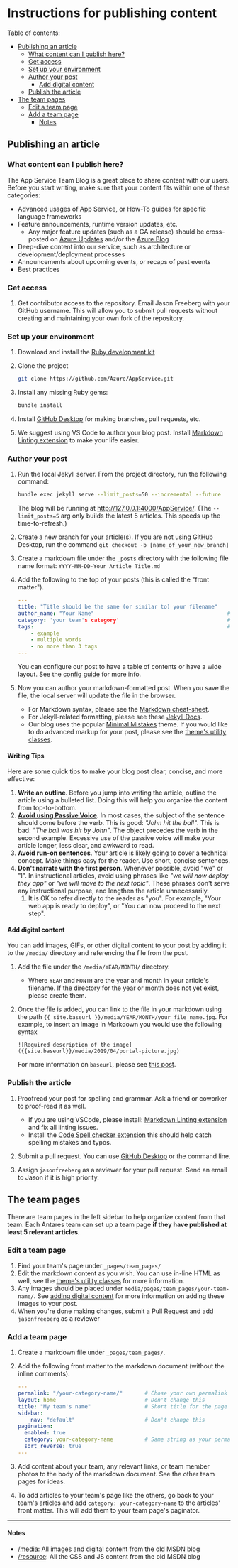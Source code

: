 # Instructions for publishing content

Table of contents:

- [Publishing an article](#publishing-an-article)
  - [What content can I publish here?](#what-content-can-i-publish-here-)
  - [Get access](#get-access)
  - [Set up your environment](#set-up-your-environment)
  - [Author your post](#author-your-post)
    - [Add digital content](#add-digital-content)
  - [Publish the article](#publish-the-article)
- [The team pages](#the-team-pages)
  - [Edit a team page](#edit-a-team-page)
  - [Add a team page](#add-a-team-page)
    - [Notes](#notes)

## Publishing an article

### What content can I publish here?

The App Service Team Blog is a great place to share content with our users. Before you start writing, make sure that your content fits within one of these categories:

- Advanced usages of App Service, or How-To guides for specific language frameworks
- Feature announcements, runtime version updates, etc.
  - Any major feature updates (such as a GA release) should be cross-posted on [Azure Updates](https://azure.microsoft.com/updates/) and/or the [Azure Blog](https://azure.microsoft.com/blog/)
- Deep-dive content into our service, such as architecture or development/deployment processes
- Announcements about upcoming events, or recaps of past events
- Best practices

### Get access

1. Get contributor access to the repository. Email Jason Freeberg with your GitHub username. This will allow you to submit pull requests without creating and maintaining your own fork of the repository.

### Set up your environment

1. Download and install the [Ruby development kit](https://jekyllrb.com/docs/installation/)

1. Clone the project

    ```bash
    git clone https://github.com/Azure/AppService.git
    ```

1. Install any missing Ruby gems:

    ```bash
    bundle install
    ```

1. Install [GitHub Desktop](https://desktop.github.com/) for making branches, pull requests, etc.

1. We suggest using VS Code to author your blog post. Install [Markdown Linting extension](https://marketplace.visualstudio.com/items?itemName=DavidAnson.vscode-markdownlint) to make your life easier.

### Author your post

1. Run the local Jekyll server. From the project directory, run the following command:

    ```bash
    bundle exec jekyll serve --limit_posts=50 --incremental --future
    ```

    The blog will be running at <http://127.0.0.1:4000/AppService/>. (The `--limit_posts=5` arg only builds the latest 5 articles. This speeds up the time-to-refresh.)

1. Create a new branch for your article(s). If you are not using GitHub Desktop, run the command `git checkout -b [name_of_your_new_branch]`

1. Create a markdown file under the `_posts` directory with the following file name format: `YYYY-MM-DD-Your Article Title.md`

1. Add the following to the top of your posts (this is called the "front matter").

    ```yaml
    ---
    title: "Title should be the same (or similar to) your filename"
    author_name: "Your Name"                                          # required
    category: 'your team's category'                                  # optional
    tags:                                                             # tags are optional
        - example
        - multiple words
        - no more than 3 tags
    ---
    ```

    You can configure our post to have a table of contents or have a wide layout. See the [config guide](https://mmistakes.github.io/minimal-mistakes/docs/layouts/) for more info.

1. Now you can author your markdown-formatted post. When you save the file, the local server will update the file in the browser.

    - For Markdown syntax, please see the [Markdown cheat-sheet](https://github.com/adam-p/markdown-here/wiki/Markdown-Cheatsheet).
    - For Jekyll-related formatting, please see these [Jekyll Docs](https://jekyllrb.com/docs/posts/).
    - Our blog uses the popular [Minimal Mistakes](https://github.com/mmistakes) theme. If you would like to do advanced markup for your post, please see the [theme's utility classes](https://mmistakes.github.io/minimal-mistakes/docs/utility-classes/).

#### Writing Tips

Here are some quick tips to make your blog post clear, concise, and more effective:

1. **Write an outline**. Before you jump into writing the article, outline the article using a bulleted list. Doing this will help you organize the content from top-to-bottom.
1. [**Avoid using Passive Voice**](https://www.wikihow.com/Avoid-Using-the-Passive-Voice). In most cases, the subject of the sentence should come before the verb. This is good: _"John hit the ball"_. This is bad: _"The ball was hit by John"_. The object precedes the verb in the second example. Excessive use of the passive voice will make your article longer, less clear, and awkward to read.
1. **Avoid run-on sentences**. Your article is likely going to cover a technical concept. Make things easy for the reader. Use short, concise sentences.
1. **Don't narrate with the first person**. Whenever possible, avoid "we" or "I". In instructional articles, avoid using phrases like _"we will now deploy they app"_ or _"we will move to the next topic"_. These phrases don't serve any instructional purpose, and lengthen the article unnecessarily.
    1. It is OK to refer directly to the reader as "you". For example, "Your web app is ready to deploy", or "You can now proceed to the next step".

#### Add digital content

You can add images, GIFs, or other digital content to your post by adding it to the `/media/` directory and referencing the file from the post.

1. Add the file under the `/media/YEAR/MONTH/` directory.
    - Where `YEAR` and `MONTH` are the year and month in your article's filename. If the directory for the year or month does not yet exist, please create them.
1. Once the file is added, you can link to the file in your markdown using the path `{{ site.baseurl }}/media/YEAR/MONTH/your_file_name.jpg`. For example, to insert an image in Markdown you would use the following syntax

    ```text
    ![Required description of the image]({{site.baseurl}}/media/2019/04/portal-picture.jpg)
    ```

    For more information on `baseurl`, please see [this post](https://byparker.com/blog/2014/clearing-up-confusion-around-baseurl/).

### Publish the article

1. Proofread your post for spelling and grammar. Ask a friend or coworker to proof-read it as well.

    - If you are using VSCode, please install: [Markdown Linting extension](https://marketplace.visualstudio.com/items?itemName=DavidAnson.vscode-markdownlint) and fix all linting issues.
    - Install the [Code Spell checker extension](https://marketplace.visualstudio.com/items?itemName=streetsidesoftware.code-spell-checker) this should help catch spelling mistakes and typos.

1. Submit a pull request. You can use [GitHub Desktop](https://help.github.com/en/desktop/contributing-to-projects/creating-a-pull-request) or the command line.

1. Assign `jasonfreeberg` as a reviewer for your pull request. Send an email to Jason if it is high priority.

## The team pages

There are team pages in the left sidebar to help organize content from that team. Each Antares team can set up a team page **if they have published at least 5 relevant articles**.

### Edit a team page

1. Find your team's page under `_pages/team_pages/`
1. Edit the markdown content as you wish. You can use in-line HTML as well, see the [theme's utility classes](https://mmistakes.github.io/minimal-mistakes/docs/utility-classes/) for more information.
1. Any images should be placed under `media/pages/team_pages/your-team-name/`. See [adding digital content](#adding-digital-content) for more information on adding these images to your post.
1. When you're done making changes, submit a Pull Request and add `jasonfreeberg` as a reviewer

### Add a team page

1. Create a markdown file under `_pages/team_pages/`.
1. Add the following front matter to the markdown document (without the inline comments).

    ```yaml
    ---
    permalink: "/your-category-name/"       # Chose your own permalink
    layout: home                            # Don't change this
    title: "My team's name"                 # Short title for the page
    sidebar:
        nav: "default"                      # Don't change this
    pagination:
      enabled: true
      category: your-category-name          # Same string as your permalink, w/o the slashes
      sort_reverse: true
    ---
    ```

1. Add content about your team, any relevant links, or team member photos to the body of the markdown document. See the other team pages for ideas.
1. To add articles to your team's page like the others, go back to your team's articles and add `category: your-category-name` to the articles' front matter. This will add them to your team page's paginator.

---------

#### Notes

- [/media](/media): All images and digital content from the old MSDN blog
- [/resource](/resource): All the CSS and JS content from the old MSDN blog

